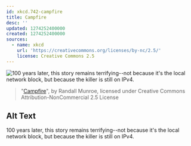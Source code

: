 ```yaml
---
id: xkcd.742-campfire
title: Campfire
desc: ''
updated: 1274252400000
created: 1274252400000
sources:
  - name: xkcd
    url: 'https://creativecommons.org/licenses/by-nc/2.5/'
    license: Creative Commons 2.5
---
```

![100 years later, this story remains terrifying--not because it's the local network block, but because the killer is still on IPv4.](https://imgs.xkcd.com/comics/campfire.png)
> "[Campfire](https://xkcd.com/742/)", by Randall Munroe, licensed under Creative Commons Attribution-NonCommercial 2.5 License

## Alt Text
100 years later, this story remains terrifying--not because it's the local network block, but because the killer is still on IPv4.
